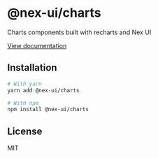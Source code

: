 # @nex-ui/charts

Charts components built with recharts and Nex UI

[View documentation](https://nex-ui.dev/)

## Installation

```bash
# With yarn
yarn add @nex-ui/charts

# With npm
npm install @nex-ui/charts
```

## License

MIT

